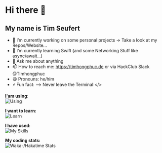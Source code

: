 # Hi there 👋
## My name is Tim Seufert

- 🔭 I’m currently working on some personal projects -> Take a look at my Repos/Website...
- 🌱 I’m currently learning Swift (and some Networking Stuff like async/await...)
- 💬 Ask me about anything 
- 📫 How to reach me: https://timhongphuc.de or via HackClub Slack @Timhongphuc
- 😄 Pronouns: he/him
- ⚡ Fun fact: 
-->
   Never leave the Terminal </>

**I'am using:** <br>
![Using](https://go-skill-icons.vercel.app/api/icons?i=apple,swift,xcode,vscode,github,postman,stackoverflow,obsidian,warp,slack,vercel&theme=dark)

**I want to learn:** <br>
![Learn](https://go-skill-icons.vercel.app/api/icons?i=astro,supabase,ts,react,docker,aws,py,golang&theme=dark
)

**I have used:** <br>
![My Skills](https://go-skill-icons.vercel.app/api/icons?i=figma,fleet,linux,ollama,solana,processing,cursor,raspberrypi,ubuntu,gatsby,framer,arcbrowser,arch,notion,kali,windows,replit,robloxstudio&theme=dark)

**My coding stats:** <br>
![Waka-/Hakatime Stats](https://github-readme-stats.hackclub.dev/api/wakatime?username=1103&api_domain=hackatime.hackclub.com&&custom_title=Hackatime+Stats&layout=compact&cache_seconds=0&langs_count=8&theme=blue-green)
